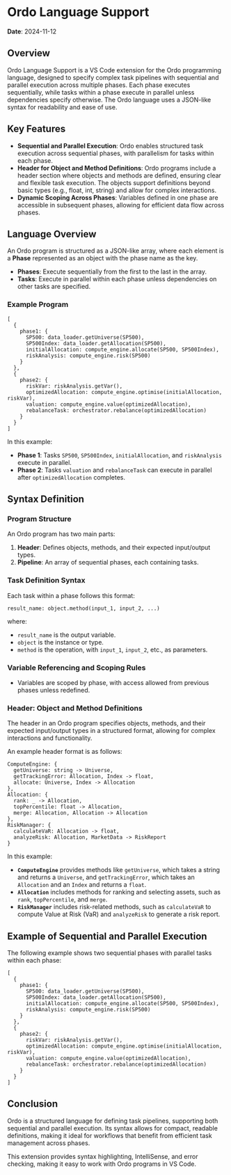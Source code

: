 
# Ordo Language Support

**Date**: 2024-11-12

## Overview

Ordo Language Support is a VS Code extension for the Ordo programming language, designed to specify complex task pipelines with sequential and parallel execution across multiple phases. Each phase executes sequentially, while tasks within a phase execute in parallel unless dependencies specify otherwise. The Ordo language uses a JSON-like syntax for readability and ease of use.

## Key Features

- **Sequential and Parallel Execution**: Ordo enables structured task execution across sequential phases, with parallelism for tasks within each phase.
- **Header for Object and Method Definitions**: Ordo programs include a header section where objects and methods are defined, ensuring clear and flexible task execution. The objects support definitions beyond basic types (e.g., float, int, string) and allow for complex interactions.
- **Dynamic Scoping Across Phases**: Variables defined in one phase are accessible in subsequent phases, allowing for efficient data flow across phases.

## Language Overview

An Ordo program is structured as a JSON-like array, where each element is a **Phase** represented as an object with the phase name as the key.

- **Phases**: Execute sequentially from the first to the last in the array.
- **Tasks**: Execute in parallel within each phase unless dependencies on other tasks are specified.

### Example Program

```plaintext
[
  {
    phase1: {
      SP500: data_loader.getUniverse(SP500),
      SP500Index: data_loader.getAllocation(SP500),
      initialAllocation: compute_engine.allocate(SP500, SP500Index),
      riskAnalysis: compute_engine.risk(SP500)
    }
  },
  {
    phase2: {
      riskVar: riskAnalysis.getVar(),
      optimizedAllocation: compute_engine.optimise(initialAllocation, riskVar),
      valuation: compute_engine.value(optimizedAllocation),
      rebalanceTask: orchestrator.rebalance(optimizedAllocation)
    }
  }
]
```

In this example:
- **Phase 1**: Tasks `SP500`, `SP500Index`, `initialAllocation`, and `riskAnalysis` execute in parallel.
- **Phase 2**: Tasks `valuation` and `rebalanceTask` can execute in parallel after `optimizedAllocation` completes.

## Syntax Definition

### Program Structure

An Ordo program has two main parts:
1. **Header**: Defines objects, methods, and their expected input/output types.
2. **Pipeline**: An array of sequential phases, each containing tasks.

### Task Definition Syntax

Each task within a phase follows this format:

```
result_name: object.method(input_1, input_2, ...)
```

where:
- `result_name` is the output variable.
- `object` is the instance or type.
- `method` is the operation, with `input_1`, `input_2`, etc., as parameters.

### Variable Referencing and Scoping Rules

- Variables are scoped by phase, with access allowed from previous phases unless redefined.

### Header: Object and Method Definitions

The header in an Ordo program specifies objects, methods, and their expected input/output types in a structured format, allowing for complex interactions and functionality.

An example header format is as follows:

```
ComputeEngine: {
  getUniverse: string -> Universe,
  getTrackingError: Allocation, Index -> float,
  allocate: Universe, Index -> Allocation
},
Allocation: {
  rank: _ -> Allocation,
  topPercentile: float -> Allocation,
  merge: Allocation, Allocation -> Allocation
},
RiskManager: {
  calculateVaR: Allocation -> float,
  analyzeRisk: Allocation, MarketData -> RiskReport
}
```

In this example:
- **`ComputeEngine`** provides methods like `getUniverse`, which takes a string and returns a `Universe`, and `getTrackingError`, which takes an `Allocation` and an `Index` and returns a `float`.
- **`Allocation`** includes methods for ranking and selecting assets, such as `rank`, `topPercentile`, and `merge`.
- **`RiskManager`** includes risk-related methods, such as `calculateVaR` to compute Value at Risk (VaR) and `analyzeRisk` to generate a risk report.

## Example of Sequential and Parallel Execution

The following example shows two sequential phases with parallel tasks within each phase:

```plaintext
[
  {
    phase1: {
      SP500: data_loader.getUniverse(SP500),
      SP500Index: data_loader.getAllocation(SP500),
      initialAllocation: compute_engine.allocate(SP500, SP500Index),
      riskAnalysis: compute_engine.risk(SP500)
    }
  },
  {
    phase2: {
      riskVar: riskAnalysis.getVar(),
      optimizedAllocation: compute_engine.optimise(initialAllocation, riskVar),
      valuation: compute_engine.value(optimizedAllocation),
      rebalanceTask: orchestrator.rebalance(optimizedAllocation)
    }
  }
]
```

## Conclusion

Ordo is a structured language for defining task pipelines, supporting both sequential and parallel execution. Its syntax allows for compact, readable definitions, making it ideal for workflows that benefit from efficient task management across phases.

This extension provides syntax highlighting, IntelliSense, and error checking, making it easy to work with Ordo programs in VS Code.
